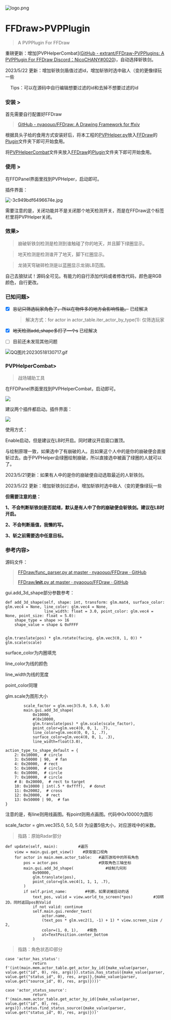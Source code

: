 ![logo.png](https://raw.githubusercontent.com/extrant/IMGSave/main/2023/05/18-15-54-09-logo.png)

# FFDraw>PVPPlugin

> A PVPPlugin For FFDraw 

重磅更新：增加[PVPHelperCombat]([GitHub - extrant/FFDraw-PVPPlugins: A PVPPlugin For FFDraw Discord：NicoCHANY#0020](https://github.com/extrant/FFDraw-PVPPlugins#PVPHelperCombat))，自动选择斩铁剑。

2023/5/22 更新：增加斩铁剑盾值过滤id，增加斩铁时选中敌人（变的更像绿玩一些

    Tips：可以在源码中自行编辑想要过滤的id和去掉不想要过滤的id

### 安装 >

首先需要自行配置好FFDraw

> [GitHub - nyaoouo/FFDraw: A Drawing Framework for ffxiv](https://github.com/nyaoouo/FFDraw)

根据具头子给的食用方式安装好后，将本工程的<u>PVPHelper.py</u>放入<u>FFDraw</u>的<u>Plugin</u>文件夹下即可开始食用。

将<u>PVPHelperCombat</u>文件夹放入<u>FFDraw</u>的<u>Plugin</u>文件夹下即可开始食用。

### 使用 >

在FFDPanel界面里找到PVPHelper，启动即可。

插件界面：

![-3c949bdf6496674e.jpg](https://raw.githubusercontent.com/extrant/IMGSave/main/2023/05/18-13-08-17--3c949bdf6496674e.jpg)

需要注意的是，关闭功能并不是关闭那个地天检测开关，而是在FFDraw这个标签栏里将PVPHelper关闭。

### 效果>

> 崩破斩铁剑检测是检测到谁触碰了你的地天，并且脚下绿圈显示。

> 地天检测是检测谁开了地天，脚下红圈显示。

> 龙骑天穹破碎检测是以蓝圈显示龙骑LB范围。

自己去狼狱试！源码全可见。有能力的自行添加代码或者修改代码，颜色是RGB颜色，自行更改。

### 已知问题>

- [x] ~~忘记只筛选玩家角色了，所以在物件多的地方会影响性能。~~  已经解决
  
  > 解决方式：for actor in actor_table.iter_actor_by_type(1):   仅筛选玩家

- [x] ~~地天检测add_shape多打了一个s~~ 已经解决

- [ ] 目前还未发现其他问题

![QQ图片20230518130717.gif](https://raw.githubusercontent.com/extrant/IMGSave/main/2023/05/18-13-24-07-QQ%E5%9B%BE%E7%89%8720230518130717.gif)

### PVPHelperCombat>

> 战场辅助工具

在FFDPanel界面里找到PVPHelperCombat，启动即可。

![](https://raw.githubusercontent.com/extrant/IMGSave/main/2023/05/20-22-21-16-2023-05-20-22-21-02-QQ%E6%88%AA%E5%9B%BE20230520221959.jpg)

建议两个插件都启动。插件界面：

![](https://raw.githubusercontent.com/extrant/IMGSave/main/2023/05/20-22-21-57-2023-05-20-22-21-53-QQ%E6%88%AA%E5%9B%BE20230520222023.jpg)

使用方式：

Enable启动，但是建议在LB时开启。同时建议开启窗口置顶。

与绘制原理一致，如果选中了有崩破的人。且如果这个人中的是你的崩破便会直接斩过去。由于PVPHelper会绿圈绘制崩破，所以直接选中被画了绿圈的人就可以了。

2023/5/21更新：如果有人中的是你的崩破便自动选取最近的人斩铁剑。

2023/5/22 更新：增加斩铁剑过滤id，增加斩铁时选中敌人（变的更像绿玩一些

**但需要注意的是：**

**1、不会判断斩铁剑是否就绪，默认是有人中了你的崩破便会斩铁剑。建议在LB时开启。**

**2、不会判断盾值，我懒的写。**

**3、斩之前需要选中任意目标。**

### 参考内容>

源码文件：

> [FFDraw/func_parser.py at master · nyaoouo/FFDraw · GitHub](https://github.com/nyaoouo/FFDraw/blob/master/ff_draw/func_parser.py)
> 
> [FFDraw/__init__.py at master · nyaoouo/FFDraw · GitHub](https://github.com/nyaoouo/FFDraw/blob/master/ff_draw/gui/__init__.py)

gui.add_3d_shape部分参数参考：

    def add_3d_shape(self, shape: int, transform: glm.mat4, surface_color: glm.vec4 = None, line_color: glm.vec4 = None,
                     line_width: float = 3.0, point_color: glm.vec4 = None, point_size: float = 5.0):
        shape_type = shape >> 16
        shape_value = shape & 0xFFFF
    
    
    glm.translate(pos) * glm.rotate(facing, glm.vec3(0, 1, 0)) * glm.scale(scale)

surface_color为内圈填充

line_color为线的颜色

line_width为线的宽度

point_color同理

glm.scale为图形大小

            scale_factor = glm.vec3(5.0, 5.0, 5.0)
            main.gui.add_3d_shape(
                0x10000,
                #(0x10000,
                glm.translate(pos) * glm.scale(scale_factor),
                point_color=glm.vec4(0, 0, 1, .7),
                line_color=glm.vec4(0, 0, 1, .7),
                surface_color=glm.vec4(0, 0, 1, .3),
                line_width=float(3.0),
    
    action_type_to_shape_default = {
        2: 0x10000,  # circle
        3: 0x50000 | 90,  # fan
        4: 0x20000,  # rect
        5: 0x10000,  # circle
        6: 0x10000,  # circle
        7: 0x10000,  # circle
        # 8: 0x20000,  # rect to target
        10: 0x10000 | int(.5 * 0xffff),  # donut
        11: 0x20002,  # cross
        12: 0x20000,  # rect
        13: 0x50000 | 90,  # fan
    }

注意的是，有line则用线画图。有point则用点画图。代码中0x10000为圆形

scale_factor = glm.vec3(5.0, 5.0, 5.0) 为设置5倍大小，对应游戏中的米数。

> 指路：原始Radar部分

    def update(self, main):         #遍历
        view = main.gui.get_view()    #获取窗口视角
        for actor in main.mem.actor_table:   #遍历游戏中的所有角色
            pos = actor.pos                  #获取角色三轴坐标
            main.gui.add_3d_shape(              #绘制几何形
                0x90000,
                glm.translate(pos),
                point_color=glm.vec4(1, 1, 1, .7),
            )
            if self.print_name:        #判断，如果说被启动的话
                text_pos, valid = view.world_to_screen(*pos)         #3D转2D，同时返回pos到Valid
                if not valid: continue
                self.main.gui.render_text(
                    actor.name,
                    (text_pos * glm.vec2(1, -1) + 1) * view.screen_size / 2,
                    color=(1, 0, 1),    #紫色
                    at=TextPosition.center_bottom
                )

> 指路：角色状态ID部分

```
case 'actor_has_status':
            return f'(int(main.mem.actor_table.get_actor_by_id({make_value(parser, value.get("id", 0), res, args)}).status.has_status({make_value(parser, value.get("status_id", 0), res, args)},{make_value(parser, value.get("source_id", 0), res, args)})))'

case 'actor_status_source':
            return f'(main.mem.actor_table.get_actor_by_id({make_value(parser, value.get("id", 0), res, args)}).status.find_status_source({make_value(parser, value.get("status_id", 0), res, args)}))'
```
